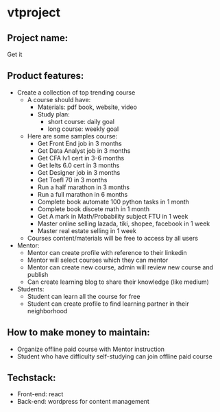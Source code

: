 # vtproject
## Project name:
Get it
## Product features:
* Create a collection of top trending course
  * A course should have:
    * Materials: pdf book, website, video
    * Study plan: 
      * short course: daily goal
      * long course: weekly goal
  * Here are some samples course:
    * Get Front End job in 3 months
    * Get Data Analyst job in 3 months
    * Get CFA lv1 cert in 3-6 months
    * Get Ielts 6.0 cert in 3 months
    * Get Designer job in 3 months
    * Get Toefl 70 in 3 months
    * Run a half marathon in 3 months
    * Run a full marathon in 6 months
    * Complete book automate 100 python tasks in 1 month
    * Complete book discete math in 1 month
    * Get A mark in Math/Probability subject FTU in 1 week
    * Master online selling lazada, tiki, shopee, facebook in 1 week
    * Master real estate selling in 1 week
  * Courses content/materials will be free to access by all users
* Mentor:
  * Mentor can create profile with reference to their linkedin
  * Mentor will select courses which they can mentor
  * Mentor can create new course, admin will review new course and publish
  * Can create learning blog to share their knowledge (like medium)
* Students:
  * Student can learn all the course for free
  * Student can create profile to find learning partner in their neighborhood
## How to make money to maintain:
* Organize offline paid course with Mentor instruction
* Student who have difficulty self-studying can join offline paid course

## Techstack: 
* Front-end: react
* Back-end: wordpress for content management
